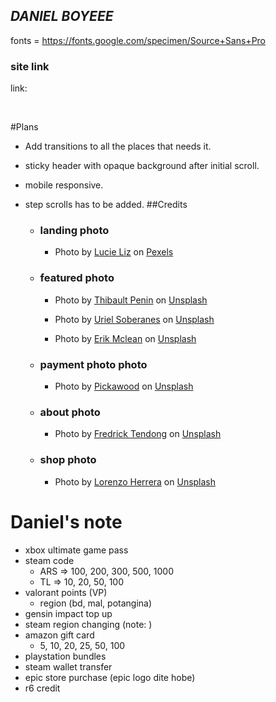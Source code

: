 ## _DANIEL BOYEEE_

fonts = https://fonts.google.com/specimen/Source+Sans+Pro

### site link

link:

</br>

#Plans

-   Add transitions to all the places that needs it.
-   sticky header with opaque background after initial scroll.
-   mobile responsive.
-   step scrolls has to be added.
    ##Credits

    -   ### landing photo
        - Photo by <a href="https://www.pexels.com/photo/color-detail-gaming-headset-3165337/">Lucie    Liz</a> on <a href="https://www.pexels.com/">Pexels</a>

    -   ### featured photo

        -   Photo by <a href="https://unsplash.com/@thibaultpenin?utm_source=unsplash&utm_medium=referral&utm_content=creditCopyText">Thibault Penin</a> on <a href="https://unsplash.com/s/photos/netflix?utm_source=unsplash&utm_medium=referral&utm_content=creditCopyText">Unsplash</a>

        -   Photo by <a href="https://unsplash.com/@soberanes?utm_source=unsplash&utm_medium=referral&utm_content=creditCopyText">Uriel Soberanes</a> on <a href="https://unsplash.com/s/photos/gaming-setup?utm_source=unsplash&utm_medium=referral&utm_content=creditCopyText">Unsplash</a>

        -   Photo by <a href="https://unsplash.com/@introspectivedsgn?utm_source=unsplash&utm_medium=referral&utm_content=creditCopyText">Erik Mclean</a> on <a href="https://unsplash.com/s/photos/halo?utm_source=unsplash&utm_medium=referral&utm_content=creditCopyText">Unsplash</a>

    -   ### payment photo photo

        -   Photo by <a href="https://unsplash.com/@pickawood?utm_source=unsplash&utm_medium=referral&utm_content=creditCopyText">Pickawood</a> on <a href="https://unsplash.com/s/photos/payments?utm_source=unsplash&utm_medium=referral&utm_content=creditCopyText">Unsplash</a>

    -   ### about photo
        -   Photo by <a href="https://unsplash.com/@frdx?utm_source=unsplash&utm_medium=referral&utm_content=creditCopyText">Fredrick Tendong</a> on <a href="https://unsplash.com/s/photos/gaming?utm_source=unsplash&utm_medium=referral&utm_content=creditCopyText">Unsplash</a>
    -   ### shop photo
        -   Photo by <a href="https://unsplash.com/@lorenzoherrera?utm_source=unsplash&utm_medium=referral&utm_content=creditCopyText">Lorenzo Herrera</a> on <a href="https://unsplash.com/s/photos/gaming?utm_source=unsplash&utm_medium=referral&utm_content=creditCopyText">Unsplash</a>

# Daniel's note

-   xbox ultimate game pass
-   steam code
    -   ARS => 100, 200, 300, 500, 1000
    -   TL => 10, 20, 50, 100
-   valorant points (VP)
    -   region (bd, mal, potangina)
-   gensin impact top up
-   steam region changing (note: )
-   amazon gift card
    -   5, 10, 20, 25, 50, 100
-   playstation bundles
-   steam wallet transfer
-   epic store purchase (epic logo dite hobe)
-   r6 credit
